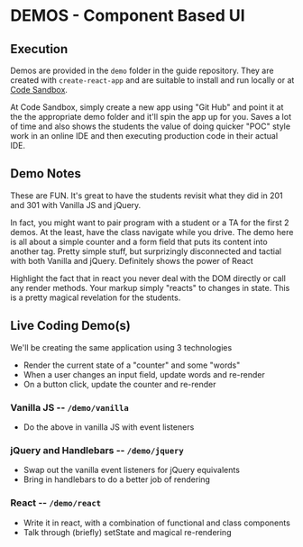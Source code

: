 # DEMOS - Component Based UI

## Execution

Demos are provided in the `demo` folder in the guide repository. They are created with `create-react-app` and are suitable to install and run locally or at [Code Sandbox](http://codesandbox.io).  

At Code Sandbox, simply create a new app using "Git Hub" and point it at the the appropriate demo folder and it'll spin the app up for you. Saves a lot of time and also shows the students the value of doing quicker "POC" style work in an online IDE and then executing production code in their actual IDE.

## Demo Notes
These are FUN. It's great to have the students revisit what they did in 201 and 301 with Vanilla JS and jQuery.

In fact, you might want to pair program with a student or a TA for the first 2 demos. At the least, have the class navigate while you drive. The demo here is all about a simple counter and a form field that puts its content into another tag. Pretty simple stuff, but surprizingly disconnected and tactial with both Vanilla and jQuery. Definitely shows the power of React

Highlight the fact that in react you never deal with the DOM directly or call any render methods. Your markup simply "reacts" to changes in state. This is a pretty magical revelation for the students.

## Live Coding Demo(s)

We'll be creating the same application using 3 technologies

* Render the current state of a "counter" and some "words"
* When a user changes an input field, update words and re-render
* On a button click, update the counter and re-render

### Vanilla JS -- `/demo/vanilla`
* Do the above in vanilla JS with event listeners

### jQuery and Handlebars -- `/demo/jquery`
* Swap out the vanilla event listeners for jQuery equivalents
* Bring in handlebars to do a better job of rendering

### React -- `/demo/react`
* Write it in react, with a combination of functional and class components
* Talk through (briefly) setState and magical re-rendering





